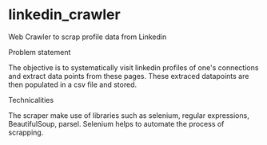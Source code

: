 # linkedin_crawler
Web Crawler to scrap profile data from Linkedin

Problem statement

The objective is to systematically visit linkedin profiles of one's connections and extract data points from these pages. 
These extraced datapoints are then populated in a csv file and stored.


Technicalities

The scraper make use of libraries such as selenium, regular expressions, BeautifulSoup, parsel.
Selenium helps to automate the process of scrapping.
